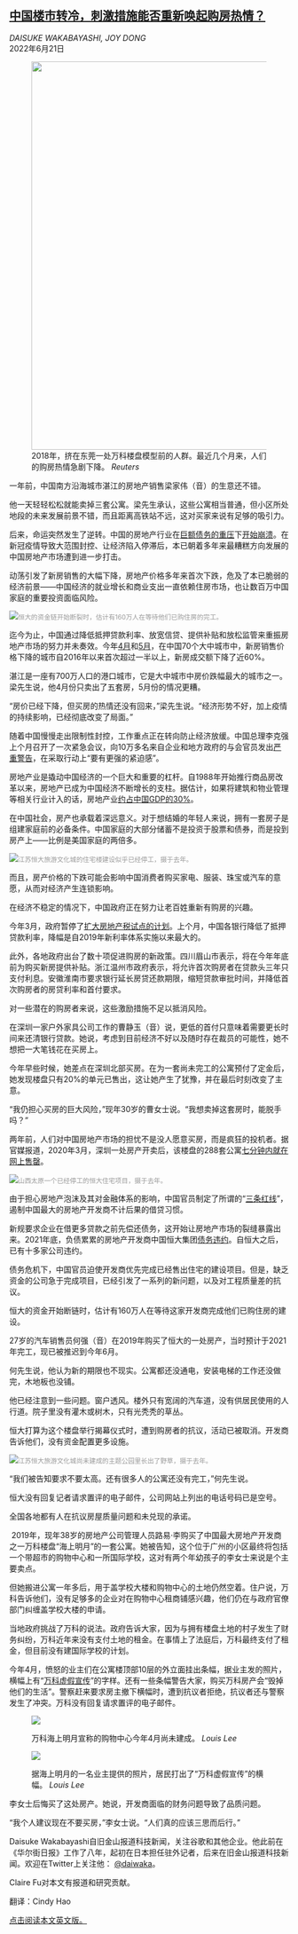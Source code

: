 <!--1655779022000-->
[中国楼市转冷，刺激措施能否重新唤起购房热情？](https://cn.nytimes.com/business/20220621/china-housing-real-estate-economy/)
------

<address>DAISUKE WAKABAYASHI, JOY DONG</address><time pudate="2022-06-21 10:06:23" datetime="2022-06-21 10:06:23">2022年6月21日</time><figure><img src="https://images.weserv.nl/?url=static01.nyt.com/images/2022/06/17/world/00china-property-11/merlin_145315380_dfeb8359-67e3-462d-9106-2fda57a9e7b6-master1050.jpg" width="1050" height="700"><figcaption>2018年，挤在东莞一处万科楼盘模型前的人群。最近几个月来，人们的购房热情急剧下降。 <cite>Reuters</cite></figcaption></figure><section><p>一年前，中国南方沿海城市湛江的房地产销售梁家伟（音）的生意还不错。</p><p>他一天轻轻松松就能卖掉三套公寓。梁先生承认，这些公寓相当普通，但小区所处地段的未来发展前景不错，而且距离高铁站不远，这对买家来说有足够的吸引力。</p><p>后来，命运突然发生了逆转。中国的房地产行业在<a href="https://cn.nytimes.com/business/20210922/china-evergrande-bailout/">巨额债务的重压</a>下<a href="https://cn.nytimes.com/business/20210929/china-evergrande-economy/" title="Link: https://cn.nytimes.com/business/20210929/china-evergrande-economy/">开始崩溃</a>。在新冠疫情导致大范围封控、让经济陷入停滞后，本已朝着多年来最糟糕方向发展的中国房地产市场遭到进一步打击。</p><p>动荡引发了新房销售的大幅下降，房地产价格多年来首次下跌，危及了本已脆弱的经济前景——中国经济的就业增长和商业支出一直依赖住房市场，也让数百万中国家庭的重要投资面临风险。</p><p><img src="https://images.weserv.nl/?url=static01.nyt.com/images/2022/06/20/business/00china-property-2/merlin_204229509_2043cfd9-0f3b-486a-a52e-502c7c425737-master1050.jpg"><small style="color: #999;">恒大的资金链开始断裂时，估计有160万人在等待他们已购住房的完工。</small></p><p>迄今为止，中国通过降低抵押贷款利率、放宽信贷、提供补贴和放松监管来重振房地产市场的努力并未奏效。今年<a rel="noopener noreferrer" target="_blank" href="http://www.stats.gov.cn/tjsj/zxfb/202205/t20220518_1857566.html">4月</a>和<a rel="noopener noreferrer" target="_blank" href="http://www.stats.gov.cn/tjsj/zxfb/202206/t20220616_1858359.html" title="Link: http://www.stats.gov.cn/tjsj/zxfb/202206/t20220616_1858359.html">5月</a>，在中国70个大中城市中，新房销售价格下降的城市自2016年以来首次超过一半以上，新房成交额下降了近60%。</p><p>湛江是一座有700万人口的港口城市，它是大中城市中房价跌幅最大的城市之一。梁先生说，他4月份只卖出了五套房，5月份的情况更糟。</p><p>“房价已经下降，但买房的热情还没有回来，”梁先生说。“经济形势不好，加上疫情的持续影响，已经彻底改变了局面。”</p><p>随着中国慢慢走出限制性封控，工作重点正在转向防止经济放缓。中国总理李克强上个月召开了一次紧急会议，向10万多名来自企业和地方政府的与会官员发出<a href="https://cn.nytimes.com/china/20220527/china-economy-zero-covid/">严重警告</a>，在采取行动上“要有更强的紧迫感”。</p><p>房地产业是撬动中国经济的一个巨大和重要的杠杆。自1988年开始推行商品房改革以来，房地产已成为中国经济不断增长的支柱。据估计，如果将建筑和物业管理等相关行业计入的话，房地产业<a rel="noopener noreferrer" target="_blank" href="https://scholar.harvard.edu/rogoff/publications/peak-china-housing" title="Link: https://scholar.harvard.edu/rogoff/publications/peak-china-housing">约占中国GDP的30%</a>。</p><p>在中国社会，房产也承载着深远意义。对于想结婚的年轻人来说，拥有一套房子是组建家庭前的必备条件。中国家庭的大部分储蓄不是投资于股票和债券，而是投到房产上——比例是美国家庭的两倍多。</p><p><img src="https://images.weserv.nl/?url=static01.nyt.com/images/2022/06/16/business/00china-property-3/merlin_196643133_df69d630-3672-4a46-81c0-1817694c8103-master1050.jpg"><small style="color: #999;">江苏恒大旅游文化城的住宅楼建设似乎已经停工，摄于去年。</small></p><p>而且，房产价格的下跌可能会影响中国消费者购买家电、服装、珠宝或汽车的意愿，从而对经济产生连锁影响。</p><p>在经济不稳定的情况下，中国政府正在努力让老百姓重新有购房的兴趣。</p><p>今年3月，政府暂停了<a rel="noopener noreferrer" target="_blank" href="https://www.163.com/dy/article/H2KE226L0531MYZO.html">扩大房地产税试点的计划</a>。上个月，中国各银行降低了抵押贷款利率，降幅是自2019年新利率体系实施以来最大的。</p><p>此外，各地政府出台了数十项促进购房的新政策。四川眉山市表示，将在今年年底前为购买新房提供补贴。浙江温州市政府表示，将允许首次购房者在贷款头三年只支付利息。安徽淮南市要求银行延长房贷还款期限，缩短贷款审批时间，并降低首次购房者的房贷利率和首付要求。</p><p>对一些潜在的购房者来说，这些激励措施不足以抵消风险。</p><p>在深圳一家户外家具公司工作的曹静玉（音）说，更低的首付只意味着需要更长时间来还清银行贷款。她说，考虑到目前经济不好以及随时存在裁员的可能性，她不想把一大笔钱花在买房上。</p><p>今年早些时候，她差点在深圳北部买房。在为一套尚未完工的公寓预付了定金后，她发现楼盘只有20%的单元已售出，这让她产生了犹豫，并在最后时刻改变了主意。</p><p>“我仍担心买房的巨大风险，”现年30岁的曹女士说。“我想卖掉这套房时，能脱手吗？”</p><p>两年前，人们对中国房地产市场的担忧不是没人愿意买房，而是疯狂的投机者。据官媒报道，2020年3月，深圳一处房产开卖后，该楼盘的288套公寓<a rel="noopener noreferrer" target="_blank" href="http://www.jwview.com/jingwei/html/03-17/303761.shtml" title="Link: http://www.jwview.com/jingwei/html/03-17/303761.shtml">七分钟内就在网上售罄</a>。</p><p><img src="https://images.weserv.nl/?url=static01.nyt.com/images/2022/06/16/business/00china-property-4/merlin_196598946_4df90788-0b0f-42ff-a429-3a29a622e9b7-master1050.jpg"><small style="color: #999;">山西太原一个已经停工的恒大住宅项目，摄于去年。</small></p><p>由于担心房地产泡沫及其对金融体系的影响，中国官员制定了所谓的“<a rel="noopener noreferrer" target="_blank" href="https://www.washingtonpost.com/business/what-chinas-three-red-lines-mean-for-property-firms/2022/01/13/e08d8bcc-74b3-11ec-a26d-1c21c16b1c93_story.html" title="Link: https://www.washingtonpost.com/business/what-chinas-three-red-lines-mean-for-property-firms/2022/01/13/e08d8bcc-74b3-11ec-a26d-1c21c16b1c93_story.html">三条红线</a>”，遏制中国最大的房地产开发商不计后果的借贷习惯。</p><p>新规要求企业在借更多贷款之前先偿还债务，这开始让房地产市场的裂缝暴露出来。2021年底，负债累累的房地产开发商中国恒大集团<a href="https://cn.nytimes.com/business/20210913/evergrande-debt-crisis/">债务违约</a>。自恒大之后，已有十多家公司违约。</p><p>债务危机下，中国官员迫使开发商优先完成已经售出住宅的建设项目。但是，缺乏资金的公司急于完成项目，已经引发了一系列的新问题，以及对工程质量差的抗议。</p><p>恒大的资金开始断链时，估计有160万人在等待这家开发商完成他们已购住房的建设。</p><p>27岁的汽车销售员何强（音）在2019年购买了恒大的一处房产，当时预计于2021年完工，现已被推迟到今年6月。</p><p>何先生说，他认为新的期限也不现实。公寓都还没通电，安装电梯的工作还没做完，木地板也没铺。</p><p>他已经注意到一些问题。窗户透风。楼外只有宽阔的汽车道，没有供居民使用的人行道。院子里没有灌木或树木，只有光秃秃的草丛。</p><p>恒大打算为这个楼盘举行揭幕仪式时，遭到购房者的抗议，活动已被取消。开发商告诉他们，没有资金配置更多设施。</p><p><img src="https://images.weserv.nl/?url=static01.nyt.com/images/2022/06/16/business/00china-property-5/merlin_196642332_f5557b7d-0d16-46fd-a08d-43f6451b3e88-master1050.jpg"><small style="color: #999;">江苏恒大旅游文化城尚未建成的主题公园里长出了野草，摄于去年。</small></p><p>“我们被告知要求不要太高。还有很多人的公寓还没有完工，”何先生说。</p><p>恒大没有回复记者请求置评的电子邮件，公司网站上列出的电话号码已是空号。</p><p>全国各地都有人在抗议房屋质量问题和未兑现的承诺。</p><p> 2019年，现年38岁的房地产公司管理人员路易·李购买了中国最大房地产开发商之一万科楼盘“海上明月”的一套公寓。她被告知，这个位于广州的小区最终将包括一个带超市的购物中心和一所国际学校，这对有两个年幼孩子的李女士来说是个主要卖点。</p><p>但她搬进公寓一年多后，用于盖学校大楼和购物中心的土地仍然空着。住户说，万科告诉他们，没有足够多的企业对在购物中心租商铺感兴趣，他们仍在与政府官僚部门纠缠盖学校大楼的申请。</p><p>当地政府挑战了万科的说法。政府告诉大家，因为与拥有楼盘土地的村子发生了财务纠纷，万科近年来没有支付土地的租金。在事情上了法庭后，万科最终支付了租金，但目前没有建国际学校的计划。</p><p>今年4月，愤怒的业主们在公寓楼顶部10层的外立面挂出条幅，据业主发的照片，横幅上有“<a rel="noopener noreferrer" target="_blank" href="https://weibo.com/1956498357/LviXabww5?refer_flag=1001030103_&type=comment#_rnd1655278143571">万科虚假宣传</a>”的字样。还有一些条幅警告大家，购买万科房产会“毁掉他们的生活”。警察赶来要求房主撤下横幅时，遭到抗议者拒绝，抗议者还与警察发生了冲突。万科没有回复请求置评的电子邮件。</p><p><figure><img src="https://images.weserv.nl/?url=static01.nyt.com/images/2022/06/16/business/00china-property-6/merlin_208641255_a416bd37-5eca-4a03-9d14-334ee4152da7-jumbo.jpg"></p><figcaption>万科海上明月宣称的购物中心今年4月尚未建成。 <cite>Louis Lee</cite></figcaption></figure><p><figure><img src="https://images.weserv.nl/?url=static01.nyt.com/images/2022/06/17/business/00china-property-7/merlin_208699827_b547a004-c311-47dd-bd07-3b3b368034e3-jumbo.jpg"></p><figcaption>据海上明月的一名业主提供的照片，居民打出了“万科虚假宣传”的横幅。 <cite>Louis Lee</cite></figcaption></figure><p>李女士后悔买了这处房产。她说，开发商面临的财务问题导致了品质问题。</p><p>“我个人建议现在不要买房，”李女士说。“人们真的应该三思而后行。”</p></section><footer><p>Daisuke Wakabayashi自旧金山报道科技新闻，关注谷歌和其他企业。他此前在《华尔街日报》工作了八年，起初在日本担任驻外记者，后来在旧金山报道科技新闻。欢迎在Twitter上关注他： <a rel="nofollow" target="_blank" href="https://twitter.com/daiwaka">@daiwaka</a>。</p><p>Claire Fu对本文有报道和研究贡献。</p><p>翻译：Cindy Hao</p><p><a rel="nofollow" target="_blank" href="https://www.nytimes.com/2022/06/20/business/china-housing-real-estate-economy.html">点击阅读本文英文版。</a></p><br></footer>

